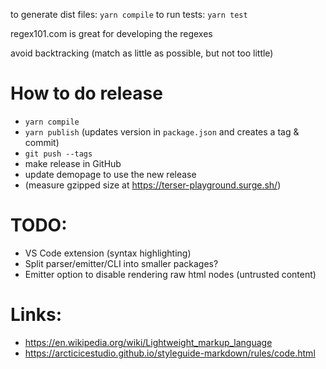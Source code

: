 to generate dist files: `yarn compile`
to run tests: `yarn test`

regex101.com is great for developing the regexes

avoid backtracking (match as little as possible, but not too little)

# How to do release
- `yarn compile`
- `yarn publish` (updates version in `package.json` and creates a tag & commit)
- `git push --tags`
- make release in GitHub
- update demopage to use the new release
- (measure gzipped size at https://terser-playground.surge.sh/)

# TODO:
- VS Code extension (syntax highlighting)
- Split parser/emitter/CLI into smaller packages?
- Emitter option to disable rendering raw html nodes (untrusted content)

# Links:
- https://en.wikipedia.org/wiki/Lightweight_markup_language
- https://arcticicestudio.github.io/styleguide-markdown/rules/code.html

